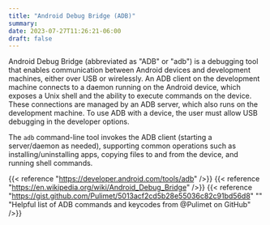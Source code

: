```yaml
---
title: "Android Debug Bridge (ADB)"
summary:
date: 2023-07-27T11:26:21-06:00
draft: false
---
```


Android Debug Bridge (abbreviated as "ADB" or "adb") is a debugging tool that enables communication between Android devices and development machines, either over USB or wirelessly. An ADB client on the development machine connects to a daemon running on the Android device, which exposes a Unix shell and the ability to execute commands on the device. These connections are managed by an ADB server, which also runs on the development machine. To use ADB with a device, the user must allow USB debugging in the developer options.

The `adb` command-line tool invokes the ADB client (starting a server/daemon as needed), supporting common operations such as installing/uninstalling apps, copying files to and from the device, and running shell commands.

{{< reference "https://developer.android.com/tools/adb" />}}
{{< reference "https://en.wikipedia.org/wiki/Android_Debug_Bridge" />}}
{{< reference "https://gist.github.com/Pulimet/5013acf2cd5b28e55036c82c91bd56d8" "" "Helpful list of ADB commands and keycodes from @Pulimet on GitHub" />}}
